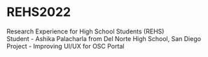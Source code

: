 # REHS2022
Research Experience for High School Students (REHS)
<br>Student - Ashika Palacharla from Del Norte High School, San Diego
<br>Project - Improving UI/UX for OSC Portal
